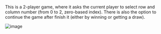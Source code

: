 This is a 2-player game, where it asks the current player to select row and column number (from 0 to 2, zero-based index). There is also the option to continue the game after finish it (either by winning or getting a draw).

![image](https://github.com/isaacGarcia92/Tic_Tac_Toe_Game/assets/118863715/2d578743-4066-496e-b87a-3b4d39cd1961)
